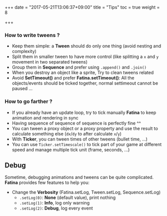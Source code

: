 +++
date = "2017-05-21T13:06:37+09:00"
title = "Tips"
toc = true
weight = 8

+++

### How to write tweens ?
* Keep them simple: a **Tween** should do only one thing (avoid nesting and complexity)
* Split them in smaller tween to have more control (like splitting a `x` and `y` movement in two separated tweens)
* Group them in **Sequence** and prefer using `.append()` and `.join()`
* When you destroy an object like a sprite, Try to clean tweens related
* Avoid **SetTimeout()** and prefer **Fatina.setTimeout()**: All the objects/events should be ticked together, normal settimeout cannot be paused ...

### How to go farther ?
* If you already have an update loop, try to tick manually **Fatina** to keep animation and rendering in sync
* Having sequence of sequence of sequence is perfectly fine ^^
* You can tween a proxy object or a proxy property and use the result to calculate something else (`dx`/`dy` to after calculate `x`/`y`)
* With **Ticker**, you can tween times of other tweens (bullet time, ...)
* You can use `Ticker.setTimescale()` to tick part of your game at different speed and manage multiple tick unit (frame, seconds, ...)

## Debug
Sometime, debugging animations and tweens can be quite complicated. **Fatina** provides few features to help you:

* Change the **Verbosity** (Fatina.setLog, Tween.setLog, Sequence.setLog)
   * `.setLog(0)`: **None** (default value), print nothing
   * `.setLog(1)`: **Info**, log only warning
   * `.setLog(2)`: **Debug**, log every event
